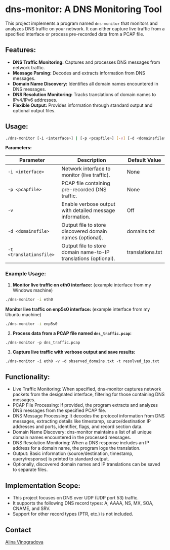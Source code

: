 # dns-monitor: A DNS Monitoring Tool

This project implements a program named `dns-monitor` that monitors and analyzes DNS traffic on your network. It can either capture live traffic from a specified interface or process pre-recorded data from a PCAP file.

## Features:

- **DNS Traffic Monitoring:** Captures and processes DNS messages from network traffic.
- **Message Parsing:** Decodes and extracts information from DNS messages.
- **Domain Name Discovery:** Identifies all domain names encountered in DNS messages.
- **DNS Resolution Monitoring:** Tracks translations of domain names to IPv4/IPv6 addresses.
- **Flexible Output:** Provides information through standard output and optional output files.

## Usage:

```bash
./dns-monitor [-i <interface>] | [-p <pcapfile>] [-v] [-d <domainsfile>] [-t <translationsfile>]
```

**Parameters:**

| Parameter | Description | Default Value    |
|---|---|------------------|
| `-i <interface>` | Network interface to monitor (live traffic). | None             |
| `-p <pcapfile>` | PCAP file containing pre-recorded DNS traffic. | None             |
| `-v` | Enable verbose output with detailed message information. | Off              |
| `-d <domainsfile>` | Output file to store discovered domain names (optional). | domains.txt      |
| `-t <translationsfile>` | Output file to store domain name-to-IP translations (optional). | translations.txt |

### Example Usage:

1. **Monitor live traffic on eth0 interface:** (example interface from my Windows machine)

```bash
./dns-monitor -i eth0
```
**Monitor live traffic on enp5s0 interface:** (example interface from my Ubuntu machine)

```bash
./dns-monitor -i enp5s0
```

2. **Process data from a PCAP file named `dns_traffic.pcap`:**

```
./dns-monitor -p dns_traffic.pcap
```

3. **Capture live traffic with verbose output and save results:**

```
./dns-monitor -i eth0 -v -d observed_domains.txt -t resolved_ips.txt
```

## Functionality:

* Live Traffic Monitoring: When specified, dns-monitor captures network packets from the designated interface, filtering for those containing DNS messages.
* PCAP File Processing: If provided, the program extracts and analyzes DNS messages from the specified PCAP file.
* DNS Message Processing: It decodes the protocol information from DNS messages, extracting details like timestamp, source/destination IP addresses and ports, identifier, flags, and record section data.
* Domain Name Discovery: dns-monitor maintains a list of all unique domain names encountered in the processed messages.
* DNS Resolution Monitoring: When a DNS response includes an IP address for a domain name, the program logs the translation.
* Output: Basic information (source/destination, timestamp, query/response) is printed to standard output. 
* Optionally, discovered domain names and IP translations can be saved to separate files.

## Implementation Scope:
* This project focuses on DNS over UDP (UDP port 53) traffic.
* It supports the following DNS record types: A, AAAA, NS, MX, SOA, CNAME, and SRV.
* Support for other record types (PTR, etc.) is not included.

## Contact

[Alina Vinogradova](mailto:xvinog00@vutbr.cz)